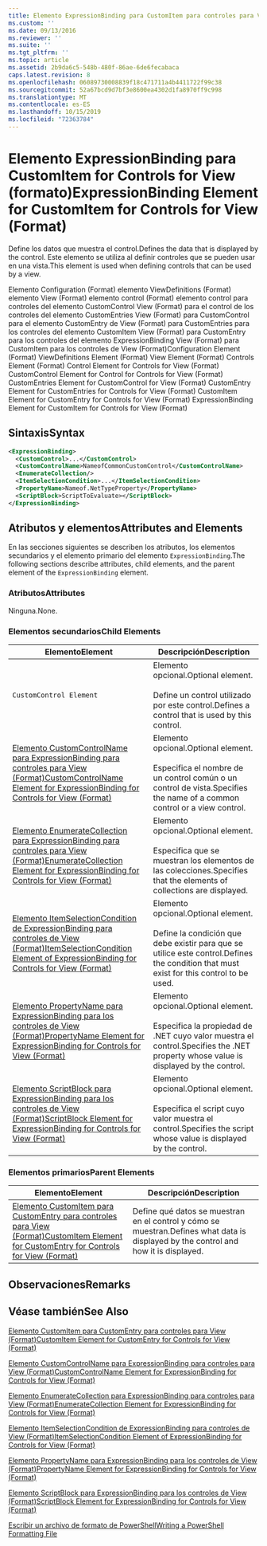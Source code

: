 ```yaml
---
title: Elemento ExpressionBinding para CustomItem para controles para View (Format) | Microsoft Docs
ms.custom: ''
ms.date: 09/13/2016
ms.reviewer: ''
ms.suite: ''
ms.tgt_pltfrm: ''
ms.topic: article
ms.assetid: 2b9da6c5-548b-480f-86ae-6de6fecabaca
caps.latest.revision: 8
ms.openlocfilehash: 06089730008839f18c471711a4b4411722f99c38
ms.sourcegitcommit: 52a67bcd9d7bf3e8600ea4302d1fa8970ff9c998
ms.translationtype: MT
ms.contentlocale: es-ES
ms.lasthandoff: 10/15/2019
ms.locfileid: "72363784"
---
```

# <a name="expressionbinding-element-for-customitem-for-controls-for-view-format"></a><span data-ttu-id="b51a7-102">Elemento ExpressionBinding para CustomItem for Controls for View (formato)</span><span class="sxs-lookup"><span data-stu-id="b51a7-102">ExpressionBinding Element for CustomItem for Controls for View (Format)</span></span>

<span data-ttu-id="b51a7-103">Define los datos que muestra el control.</span><span class="sxs-lookup"><span data-stu-id="b51a7-103">Defines the data that is displayed by the control.</span></span> <span data-ttu-id="b51a7-104">Este elemento se utiliza al definir controles que se pueden usar en una vista.</span><span class="sxs-lookup"><span data-stu-id="b51a7-104">This element is used when defining controls that can be used by a view.</span></span>

<span data-ttu-id="b51a7-105">Elemento Configuration (Format) elemento ViewDefinitions (Format) elemento View (Format) elemento control (Format) elemento control para controles del elemento CustomControl View (Format) para el control de los controles del elemento CustomEntries View (Format) para CustomControl para el elemento CustomEntry de View (Format) para CustomEntries para los controles del elemento CustomItem View (Format) para CustomEntry para los controles del elemento ExpressionBinding View (Format) para CustomItem para los controles de View (Format)</span><span class="sxs-lookup"><span data-stu-id="b51a7-105">Configuration Element (Format) ViewDefinitions Element (Format) View Element (Format) Controls Element (Format) Control Element for Controls for View (Format) CustomControl Element for Control for Controls for View (Format) CustomEntries Element for CustomControl for View (Format) CustomEntry Element for CustomEntries for Controls for View (Format) CustomItem Element for CustomEntry for Controls for View (Format) ExpressionBinding Element for CustomItem for Controls for View (Format)</span></span>

## <a name="syntax"></a><span data-ttu-id="b51a7-106">Sintaxis</span><span class="sxs-lookup"><span data-stu-id="b51a7-106">Syntax</span></span>

```xml
<ExpressionBinding>
  <CustomControl>...</CustomControl>
  <CustomControlName>NameofCommonCustomControl</CustomControlName>
  <EnumerateCollection/>
  <ItemSelectionCondition>...</ItemSelectionCondition>
  <PropertyName>Nameof.NetTypeProperty</PropertyName>
  <ScriptBlock>ScriptToEvaluate></ScriptBlock>
</ExpressionBinding>
```

## <a name="attributes-and-elements"></a><span data-ttu-id="b51a7-107">Atributos y elementos</span><span class="sxs-lookup"><span data-stu-id="b51a7-107">Attributes and Elements</span></span>

<span data-ttu-id="b51a7-108">En las secciones siguientes se describen los atributos, los elementos secundarios y el elemento primario del elemento `ExpressionBinding`.</span><span class="sxs-lookup"><span data-stu-id="b51a7-108">The following sections describe attributes, child elements, and the parent element of the `ExpressionBinding` element.</span></span>

### <a name="attributes"></a><span data-ttu-id="b51a7-109">Atributos</span><span class="sxs-lookup"><span data-stu-id="b51a7-109">Attributes</span></span>

<span data-ttu-id="b51a7-110">Ninguna.</span><span class="sxs-lookup"><span data-stu-id="b51a7-110">None.</span></span>

### <a name="child-elements"></a><span data-ttu-id="b51a7-111">Elementos secundarios</span><span class="sxs-lookup"><span data-stu-id="b51a7-111">Child Elements</span></span>

|<span data-ttu-id="b51a7-112">Elemento</span><span class="sxs-lookup"><span data-stu-id="b51a7-112">Element</span></span>|<span data-ttu-id="b51a7-113">Descripción</span><span class="sxs-lookup"><span data-stu-id="b51a7-113">Description</span></span>|
|-------------|-----------------|
|`CustomControl Element`|<span data-ttu-id="b51a7-114">Elemento opcional.</span><span class="sxs-lookup"><span data-stu-id="b51a7-114">Optional element.</span></span><br /><br /> <span data-ttu-id="b51a7-115">Define un control utilizado por este control.</span><span class="sxs-lookup"><span data-stu-id="b51a7-115">Defines a control that is used by this control.</span></span>|
|[<span data-ttu-id="b51a7-116">Elemento CustomControlName para ExpressionBinding para controles para View (Format)</span><span class="sxs-lookup"><span data-stu-id="b51a7-116">CustomControlName Element for ExpressionBinding for Controls for View (Format)</span></span>](./customcontrolname-element-for-expressionbinding-for-controls-for-view-format.md)|<span data-ttu-id="b51a7-117">Elemento opcional.</span><span class="sxs-lookup"><span data-stu-id="b51a7-117">Optional element.</span></span><br /><br /> <span data-ttu-id="b51a7-118">Especifica el nombre de un control común o un control de vista.</span><span class="sxs-lookup"><span data-stu-id="b51a7-118">Specifies the name of a common control or a view control.</span></span>|
|[<span data-ttu-id="b51a7-119">Elemento EnumerateCollection para ExpressionBinding para controles para View (Format)</span><span class="sxs-lookup"><span data-stu-id="b51a7-119">EnumerateCollection Element for ExpressionBinding for Controls for View (Format)</span></span>](./enumeratecollection-element-for-expressionbinding-for-controls-for-view-format.md)|<span data-ttu-id="b51a7-120">Elemento opcional.</span><span class="sxs-lookup"><span data-stu-id="b51a7-120">Optional element.</span></span><br /><br /> <span data-ttu-id="b51a7-121">Especifica que se muestran los elementos de las colecciones.</span><span class="sxs-lookup"><span data-stu-id="b51a7-121">Specifies that the elements of collections are displayed.</span></span>|
|[<span data-ttu-id="b51a7-122">Elemento ItemSelectionCondition de ExpressionBinding para controles de View (Format)</span><span class="sxs-lookup"><span data-stu-id="b51a7-122">ItemSelectionCondition Element of ExpressionBinding for Controls for View (Format)</span></span>](./itemselectioncondition-element-for-expressionbinding-for-controls-for-view-format.md)|<span data-ttu-id="b51a7-123">Elemento opcional.</span><span class="sxs-lookup"><span data-stu-id="b51a7-123">Optional element.</span></span><br /><br /> <span data-ttu-id="b51a7-124">Define la condición que debe existir para que se utilice este control.</span><span class="sxs-lookup"><span data-stu-id="b51a7-124">Defines the condition that must exist for this control to be used.</span></span>|
|[<span data-ttu-id="b51a7-125">Elemento PropertyName para ExpressionBinding para los controles de View (Format)</span><span class="sxs-lookup"><span data-stu-id="b51a7-125">PropertyName Element for ExpressionBinding for Controls for View (Format)</span></span>](./propertyname-element-for-expressionbinding-for-controls-for-view-format.md)|<span data-ttu-id="b51a7-126">Elemento opcional.</span><span class="sxs-lookup"><span data-stu-id="b51a7-126">Optional element.</span></span><br /><br /> <span data-ttu-id="b51a7-127">Especifica la propiedad de .NET cuyo valor muestra el control.</span><span class="sxs-lookup"><span data-stu-id="b51a7-127">Specifies the .NET property whose value is displayed by the control.</span></span>|
|[<span data-ttu-id="b51a7-128">Elemento ScriptBlock para ExpressionBinding para los controles de View (Format)</span><span class="sxs-lookup"><span data-stu-id="b51a7-128">ScriptBlock Element for ExpressionBinding for Controls for View (Format)</span></span>](./scriptblock-element-for-expressionbinding-for-controls-for-view-format.md)|<span data-ttu-id="b51a7-129">Elemento opcional.</span><span class="sxs-lookup"><span data-stu-id="b51a7-129">Optional element.</span></span><br /><br /> <span data-ttu-id="b51a7-130">Especifica el script cuyo valor muestra el control.</span><span class="sxs-lookup"><span data-stu-id="b51a7-130">Specifies the script whose value is displayed by the control.</span></span>|

### <a name="parent-elements"></a><span data-ttu-id="b51a7-131">Elementos primarios</span><span class="sxs-lookup"><span data-stu-id="b51a7-131">Parent Elements</span></span>

|<span data-ttu-id="b51a7-132">Elemento</span><span class="sxs-lookup"><span data-stu-id="b51a7-132">Element</span></span>|<span data-ttu-id="b51a7-133">Descripción</span><span class="sxs-lookup"><span data-stu-id="b51a7-133">Description</span></span>|
|-------------|-----------------|
|[<span data-ttu-id="b51a7-134">Elemento CustomItem para CustomEntry para controles para View (Format)</span><span class="sxs-lookup"><span data-stu-id="b51a7-134">CustomItem Element for CustomEntry for Controls for View (Format)</span></span>](./customitem-element-for-customentry-for-controls-for-view-format.md)|<span data-ttu-id="b51a7-135">Define qué datos se muestran en el control y cómo se muestran.</span><span class="sxs-lookup"><span data-stu-id="b51a7-135">Defines what data is displayed by the control and how it is displayed.</span></span>|

## <a name="remarks"></a><span data-ttu-id="b51a7-136">Observaciones</span><span class="sxs-lookup"><span data-stu-id="b51a7-136">Remarks</span></span>

## <a name="see-also"></a><span data-ttu-id="b51a7-137">Véase también</span><span class="sxs-lookup"><span data-stu-id="b51a7-137">See Also</span></span>

[<span data-ttu-id="b51a7-138">Elemento CustomItem para CustomEntry para controles para View (Format)</span><span class="sxs-lookup"><span data-stu-id="b51a7-138">CustomItem Element for CustomEntry for Controls for View (Format)</span></span>](./customitem-element-for-customentry-for-controls-for-view-format.md)

[<span data-ttu-id="b51a7-139">Elemento CustomControlName para ExpressionBinding para controles para View (Format)</span><span class="sxs-lookup"><span data-stu-id="b51a7-139">CustomControlName Element for ExpressionBinding for Controls for View (Format)</span></span>](./customcontrolname-element-for-expressionbinding-for-controls-for-view-format.md)

[<span data-ttu-id="b51a7-140">Elemento EnumerateCollection para ExpressionBinding para controles para View (Format)</span><span class="sxs-lookup"><span data-stu-id="b51a7-140">EnumerateCollection Element for ExpressionBinding for Controls for View (Format)</span></span>](./enumeratecollection-element-for-expressionbinding-for-controls-for-view-format.md)

[<span data-ttu-id="b51a7-141">Elemento ItemSelectionCondition de ExpressionBinding para controles de View (Format)</span><span class="sxs-lookup"><span data-stu-id="b51a7-141">ItemSelectionCondition Element of ExpressionBinding for Controls for View (Format)</span></span>](./itemselectioncondition-element-for-expressionbinding-for-controls-for-view-format.md)

[<span data-ttu-id="b51a7-142">Elemento PropertyName para ExpressionBinding para los controles de View (Format)</span><span class="sxs-lookup"><span data-stu-id="b51a7-142">PropertyName Element for ExpressionBinding for Controls for View (Format)</span></span>](./propertyname-element-for-expressionbinding-for-controls-for-view-format.md)

[<span data-ttu-id="b51a7-143">Elemento ScriptBlock para ExpressionBinding para los controles de View (Format)</span><span class="sxs-lookup"><span data-stu-id="b51a7-143">ScriptBlock Element for ExpressionBinding for Controls for View (Format)</span></span>](./scriptblock-element-for-expressionbinding-for-controls-for-view-format.md)

[<span data-ttu-id="b51a7-144">Escribir un archivo de formato de PowerShell</span><span class="sxs-lookup"><span data-stu-id="b51a7-144">Writing a PowerShell Formatting File</span></span>](./writing-a-powershell-formatting-file.md)
